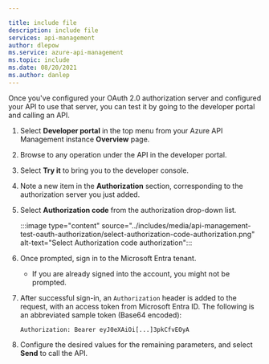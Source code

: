 ```yaml
---

title: include file
description: include file
services: api-management
author: dlepow
ms.service: azure-api-management
ms.topic: include
ms.date: 08/20/2021
ms.author: danlep
---
```


Once you've configured your OAuth 2.0 authorization server and configured your API to use that server, you can test it by going to the developer portal and calling an API. 

1. Select **Developer portal** in the top menu from your Azure API Management instance **Overview** page.
1. Browse to any operation under the API in the developer portal. 
1. Select **Try it** to bring you to the developer console.

1. Note a new item in the **Authorization** section, corresponding to the authorization server you just added.

1. Select **Authorization code** from the authorization drop-down list. 

    :::image type="content" source="../includes/media/api-management-test-oauth-authorization/select-authorization-code-authorization.png" alt-text="Select Authorization code authorization":::
1. Once prompted, sign in to the Microsoft Entra tenant. 
    * If you are already signed into the account, you might not be prompted.

1. After successful sign-in, an `Authorization` header is added to the request, with an access token from Microsoft Entra ID. The following is an abbreviated sample token (Base64 encoded):

   ```
   Authorization: Bearer eyJ0eXAiOi[...]3pkCfvEOyA
   ```

1. Configure the desired values for the remaining parameters, and select **Send** to call the API.
